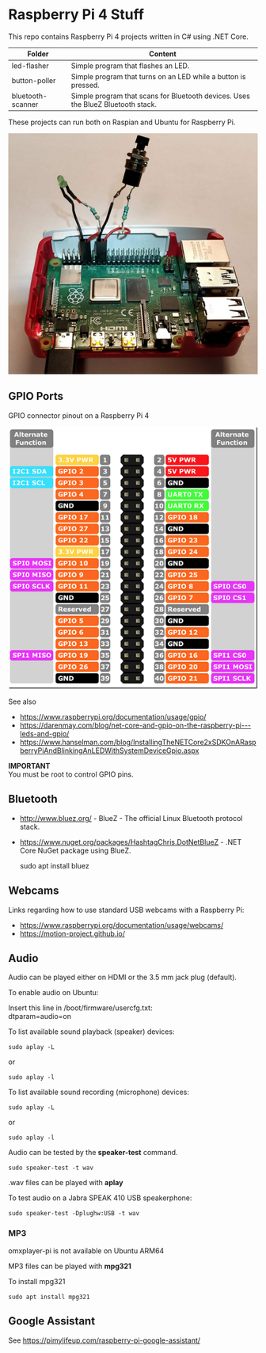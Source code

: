 # Raspberry Pi 4 Stuff
This repo contains Raspberry Pi 4 projects written in C# using .NET Core.

| Folder | Content |
|--------|---------|
| led-flasher       | Simple program that flashes an LED. |
| button-poller     | Simple program that turns on an LED while a button is pressed. |
| bluetooth-scanner | Simple program that scans for Bluetooth devices. Uses the BlueZ Bluetooth stack. |

These projects can run both on Raspian and Ubuntu for Raspberry Pi.

![Photo](photo.jpg)

## GPIO Ports

GPIO connector pinout on a Raspberry Pi 4

![Pinout](Pi4_GPIO.png)

See also 
* https://www.raspberrypi.org/documentation/usage/gpio/
* https://darenmay.com/blog/net-core-and-gpio-on-the-raspberry-pi---leds-and-gpio/
* https://www.hanselman.com/blog/InstallingTheNETCore2xSDKOnARaspberryPiAndBlinkingAnLEDWithSystemDeviceGpio.aspx

**IMPORTANT**<br/>
You must be root to control GPIO pins.

## Bluetooth
* http://www.bluez.org/ - BlueZ - The official Linux Bluetooth protocol stack.
* https://www.nuget.org/packages/HashtagChris.DotNetBlueZ - .NET Core NuGet package using BlueZ.

    sudo apt install bluez

## Webcams

Links regarding how to use standard USB webcams with a Raspberry Pi:

* https://www.raspberrypi.org/documentation/usage/webcams/
* https://motion-project.github.io/

## Audio

Audio can be played either on HDMI or the 3.5 mm jack plug (default).

To enable audio on Ubuntu:

Insert this line in /boot/firmware/usercfg.txt:<br />
dtparam=audio=on

To list available sound playback (speaker) devices:

    sudo aplay -L
or 

    sudo aplay -l

To list available sound recording (microphone) devices:

    sudo aplay -L

or 

    sudo aplay -l

Audio can be tested by the **speaker-test** command.

    sudo speaker-test -t wav

.wav files can be played with **aplay**

To test audio on a Jabra SPEAK 410 USB speakerphone:

    sudo speaker-test -Dplughw:USB -t wav

### MP3

omxplayer-pi is not available on Ubuntu ARM64

MP3 files can be played with **mpg321**

To install mpg321

    sudo apt install mpg321

## Google Assistant

See https://pimylifeup.com/raspberry-pi-google-assistant/
